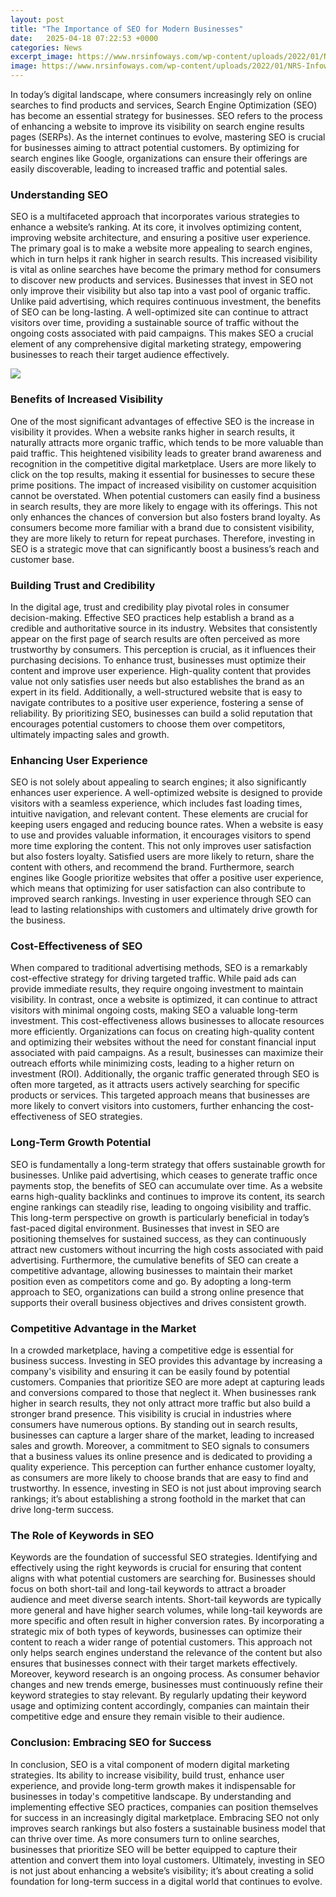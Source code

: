 ```yaml
---
layout: post
title: "The Importance of SEO for Modern Businesses"
date:   2025-04-18 07:22:53 +0000
categories: News
excerpt_image: https://www.nrsinfoways.com/wp-content/uploads/2022/01/NRS-Infoways-The-Importance-of-SEO-for-Modern-Businesses-1.jpg
image: https://www.nrsinfoways.com/wp-content/uploads/2022/01/NRS-Infoways-The-Importance-of-SEO-for-Modern-Businesses-1.jpg
---
```


In today’s digital landscape, where consumers increasingly rely on online searches to find products and services, Search Engine Optimization (SEO) has become an essential strategy for businesses. SEO refers to the process of enhancing a website to improve its visibility on search engine results pages (SERPs). As the internet continues to evolve, mastering SEO is crucial for businesses aiming to attract potential customers. By optimizing for search engines like Google, organizations can ensure their offerings are easily discoverable, leading to increased traffic and potential sales.
### Understanding SEO
SEO is a multifaceted approach that incorporates various strategies to enhance a website’s ranking. At its core, it involves optimizing content, improving website architecture, and ensuring a positive user experience. The primary goal is to make a website more appealing to search engines, which in turn helps it rank higher in search results. This increased visibility is vital as online searches have become the primary method for consumers to discover new products and services. 
Businesses that invest in SEO not only improve their visibility but also tap into a vast pool of organic traffic. Unlike paid advertising, which requires continuous investment, the benefits of SEO can be long-lasting. A well-optimized site can continue to attract visitors over time, providing a sustainable source of traffic without the ongoing costs associated with paid campaigns. This makes SEO a crucial element of any comprehensive digital marketing strategy, empowering businesses to reach their target audience effectively.

![](https://www.nrsinfoways.com/wp-content/uploads/2022/01/NRS-Infoways-The-Importance-of-SEO-for-Modern-Businesses-1.jpg)
### Benefits of Increased Visibility
One of the most significant advantages of effective SEO is the increase in visibility it provides. When a website ranks higher in search results, it naturally attracts more organic traffic, which tends to be more valuable than paid traffic. This heightened visibility leads to greater brand awareness and recognition in the competitive digital marketplace. Users are more likely to click on the top results, making it essential for businesses to secure these prime positions.
The impact of increased visibility on customer acquisition cannot be overstated. When potential customers can easily find a business in search results, they are more likely to engage with its offerings. This not only enhances the chances of conversion but also fosters brand loyalty. As consumers become more familiar with a brand due to consistent visibility, they are more likely to return for repeat purchases. Therefore, investing in SEO is a strategic move that can significantly boost a business’s reach and customer base.
### Building Trust and Credibility
In the digital age, trust and credibility play pivotal roles in consumer decision-making. Effective SEO practices help establish a brand as a credible and authoritative source in its industry. Websites that consistently appear on the first page of search results are often perceived as more trustworthy by consumers. This perception is crucial, as it influences their purchasing decisions.
To enhance trust, businesses must optimize their content and improve user experience. High-quality content that provides value not only satisfies user needs but also establishes the brand as an expert in its field. Additionally, a well-structured website that is easy to navigate contributes to a positive user experience, fostering a sense of reliability. By prioritizing SEO, businesses can build a solid reputation that encourages potential customers to choose them over competitors, ultimately impacting sales and growth.
### Enhancing User Experience
SEO is not solely about appealing to search engines; it also significantly enhances user experience. A well-optimized website is designed to provide visitors with a seamless experience, which includes fast loading times, intuitive navigation, and relevant content. These elements are crucial for keeping users engaged and reducing bounce rates.
When a website is easy to use and provides valuable information, it encourages visitors to spend more time exploring the content. This not only improves user satisfaction but also fosters loyalty. Satisfied users are more likely to return, share the content with others, and recommend the brand. Furthermore, search engines like Google prioritize websites that offer a positive user experience, which means that optimizing for user satisfaction can also contribute to improved search rankings. 
Investing in user experience through SEO can lead to lasting relationships with customers and ultimately drive growth for the business.
### Cost-Effectiveness of SEO
When compared to traditional advertising methods, SEO is a remarkably cost-effective strategy for driving targeted traffic. While paid ads can provide immediate results, they require ongoing investment to maintain visibility. In contrast, once a website is optimized, it can continue to attract visitors with minimal ongoing costs, making SEO a valuable long-term investment.
This cost-effectiveness allows businesses to allocate resources more efficiently. Organizations can focus on creating high-quality content and optimizing their websites without the need for constant financial input associated with paid campaigns. As a result, businesses can maximize their outreach efforts while minimizing costs, leading to a higher return on investment (ROI).
Additionally, the organic traffic generated through SEO is often more targeted, as it attracts users actively searching for specific products or services. This targeted approach means that businesses are more likely to convert visitors into customers, further enhancing the cost-effectiveness of SEO strategies.
### Long-Term Growth Potential
SEO is fundamentally a long-term strategy that offers sustainable growth for businesses. Unlike paid advertising, which ceases to generate traffic once payments stop, the benefits of SEO can accumulate over time. As a website earns high-quality backlinks and continues to improve its content, its search engine rankings can steadily rise, leading to ongoing visibility and traffic.
This long-term perspective on growth is particularly beneficial in today’s fast-paced digital environment. Businesses that invest in SEO are positioning themselves for sustained success, as they can continuously attract new customers without incurring the high costs associated with paid advertising. Furthermore, the cumulative benefits of SEO can create a competitive advantage, allowing businesses to maintain their market position even as competitors come and go.
By adopting a long-term approach to SEO, organizations can build a strong online presence that supports their overall business objectives and drives consistent growth.
### Competitive Advantage in the Market
In a crowded marketplace, having a competitive edge is essential for business success. Investing in SEO provides this advantage by increasing a company's visibility and ensuring it can be easily found by potential customers. Companies that prioritize SEO are more adept at capturing leads and conversions compared to those that neglect it.
When businesses rank higher in search results, they not only attract more traffic but also build a stronger brand presence. This visibility is crucial in industries where consumers have numerous options. By standing out in search results, businesses can capture a larger share of the market, leading to increased sales and growth.
Moreover, a commitment to SEO signals to consumers that a business values its online presence and is dedicated to providing a quality experience. This perception can further enhance customer loyalty, as consumers are more likely to choose brands that are easy to find and trustworthy. In essence, investing in SEO is not just about improving search rankings; it’s about establishing a strong foothold in the market that can drive long-term success.
### The Role of Keywords in SEO
Keywords are the foundation of successful SEO strategies. Identifying and effectively using the right keywords is crucial for ensuring that content aligns with what potential customers are searching for. Businesses should focus on both short-tail and long-tail keywords to attract a broader audience and meet diverse search intents.
Short-tail keywords are typically more general and have higher search volumes, while long-tail keywords are more specific and often result in higher conversion rates. By incorporating a strategic mix of both types of keywords, businesses can optimize their content to reach a wider range of potential customers. This approach not only helps search engines understand the relevance of the content but also ensures that businesses connect with their target markets effectively.
Moreover, keyword research is an ongoing process. As consumer behavior changes and new trends emerge, businesses must continuously refine their keyword strategies to stay relevant. By regularly updating their keyword usage and optimizing content accordingly, companies can maintain their competitive edge and ensure they remain visible to their audience.
### Conclusion: Embracing SEO for Success
In conclusion, SEO is a vital component of modern digital marketing strategies. Its ability to increase visibility, build trust, enhance user experience, and provide long-term growth makes it indispensable for businesses in today's competitive landscape. By understanding and implementing effective SEO practices, companies can position themselves for success in an increasingly digital marketplace.
Embracing SEO not only improves search rankings but also fosters a sustainable business model that can thrive over time. As more consumers turn to online searches, businesses that prioritize SEO will be better equipped to capture their attention and convert them into loyal customers. Ultimately, investing in SEO is not just about enhancing a website’s visibility; it’s about creating a solid foundation for long-term success in a digital world that continues to evolve.